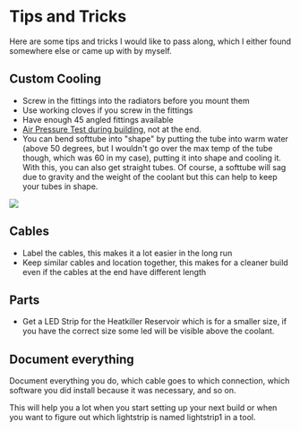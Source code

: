 # Tips and Tricks

Here are some tips and tricks I would like to pass along, which I either found somewhere else or came up with by myself.

## Custom Cooling

* Screw in the fittings into the radiators before you mount them
* Use working cloves if you screw in the fittings
* Have enough 45 angled fittings available
* [Air Pressure Test during building](lessons-learned.md#air-pressure-testing), not at the end.
* You can bend softtube into "shape" by putting the tube into warm water \(above 50 degrees, but I  wouldn't go over the max temp of the tube though, which was 60 in my case\), putting it into shape and cooling it. With this, you can also get straight tubes. Of course, a softtube will sag due to gravity and the weight of the coolant but this can help to keep your tubes in shape.

![](../.gitbook/assets/lego3.png)

## Cables

* Label the cables, this makes it a lot easier in the long run
* Keep similar cables and location together, this makes for a cleaner build even if the cables at the end have different length

## Parts

* Get a LED Strip for the Heatkiller Reservoir which is for a smaller size, if you have the correct size some led will be visible above the coolant.

## Document everything

Document everything you do, which cable goes to which connection, which software you did install because it was necessary, and so on.

This will help you a lot when you start setting up your next build or when you want to figure out which lightstrip is named lightstrip1 in a tool.

